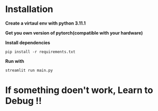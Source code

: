 
# Installation
**Create a virtaul env with python 3.11.1**

**Get you own version of pytorch(compatible with your hardware)**

**Install dependencies**
```
pip install -r requirements.txt
```

**Run with**
```
streamlit run main.py
```



# If something doen't work, Learn to Debug !!